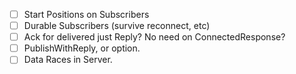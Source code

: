 
- [ ] Start Positions on Subscribers
- [ ] Durable Subscribers (survive reconnect, etc)
- [ ] Ack for delivered just Reply? No need on ConnectedResponse?
- [ ] PublishWithReply, or option.
- [ ] Data Races in Server.
